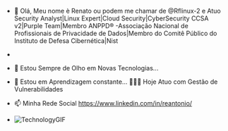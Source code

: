 - 👋 Olá, Meu nome è Renato ou podem me chamar de @Rflinux-2 e Atuo Security Analyst|Linux Expert|Cloud Security|CyberSecurity CCSA v2|Purple Team|Membro ANPPD® -Associação Nacional de Profissionais de Privacidade de Dados|Membro do Comitê Público do Instituto de Defesa Cibernética|Nist
- 
- 👀 Estou Sempre de Olho em Novas Tecnologias...
- 🌱 Estou em Aprendizagem constante...
  👨🏽‍💻 Hoje Atuo com Gestão de Vulnerabilidades
  
- 📫 Minha Rede Social  https://www.linkedin.com/in/reantonio/
  
- ![TechnologyGIF](https://github.com/Rflinux-2/Rflinux-2/assets/167919437/ac1c22eb-fc8d-424a-a70c-f4835b2bc9ba)


<!---
Rflinux-2/Rflinux-2 is a ✨ special ✨ repository because its `README.md` (this file) appears on your GitHub profile.
You can click the Preview link to take a look at your changes.
--->
